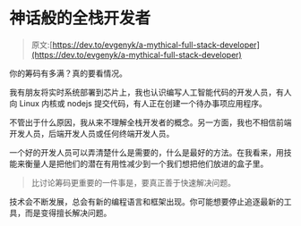 # 神话般的全栈开发者

> 原文:[https://dev.to/evgenyk/a-mythical-full-stack-developer](https://dev.to/evgenyk/a-mythical-full-stack-developer)

你的筹码有多满？真的要看情况。

我有朋友将实时系统部署到芯片上，我也认识编写人工智能代码的开发人员，有人向 Linux 内核或 nodejs 提交代码，有人正在创建一个待办事项应用程序。

不管出于什么原因，我从来不理解全栈开发者的概念。另一方面，我也不相信前端开发人员，后端开发人员或任何终端开发人员。

一个好的开发人员可以弄清楚什么是需要的，什么是最好的方法。在我看来，用技能来衡量人是把他们的潜在有用性减少到一个我们想把他们放进的盒子里。

> 比讨论筹码更重要的一件事是，要真正善于快速解决问题。

技术会不断发展，总会有新的编程语言和框架出现。你可能想要停止追逐最新的工具，而是变得擅长解决问题。